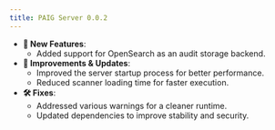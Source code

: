 ```yaml
---
title: PAIG Server 0.0.2
---
```


- **🚀 New Features**:  
    - Added support for OpenSearch as an audit storage backend.  
- **🔄 Improvements & Updates**:  
    - Improved the server startup process for better performance.  
    - Reduced scanner loading time for faster execution.  
- **🛠 Fixes**:  
    - Addressed various warnings for a cleaner runtime.  
    - Updated dependencies to improve stability and security.  